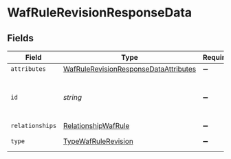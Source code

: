 # WafRuleRevisionResponseData


## Fields

| Field                                                                                                 | Type                                                                                                  | Required                                                                                              | Description                                                                                           | Example                                                                                               |
| ----------------------------------------------------------------------------------------------------- | ----------------------------------------------------------------------------------------------------- | ----------------------------------------------------------------------------------------------------- | ----------------------------------------------------------------------------------------------------- | ----------------------------------------------------------------------------------------------------- |
| `attributes`                                                                                          | [WafRuleRevisionResponseDataAttributes](../../models/shared/wafrulerevisionresponsedataattributes.md) | :heavy_minus_sign:                                                                                    | N/A                                                                                                   |                                                                                                       |
| `id`                                                                                                  | *string*                                                                                              | :heavy_minus_sign:                                                                                    | Alphanumeric string identifying a WAF rule revision.                                                  | 2pCul3iT8ieecSOYfFNDON                                                                                |
| `relationships`                                                                                       | [RelationshipWafRule](../../models/shared/relationshipwafrule.md)                                     | :heavy_minus_sign:                                                                                    | N/A                                                                                                   |                                                                                                       |
| `type`                                                                                                | [TypeWafRuleRevision](../../models/shared/typewafrulerevision.md)                                     | :heavy_minus_sign:                                                                                    | Resource type.                                                                                        |                                                                                                       |